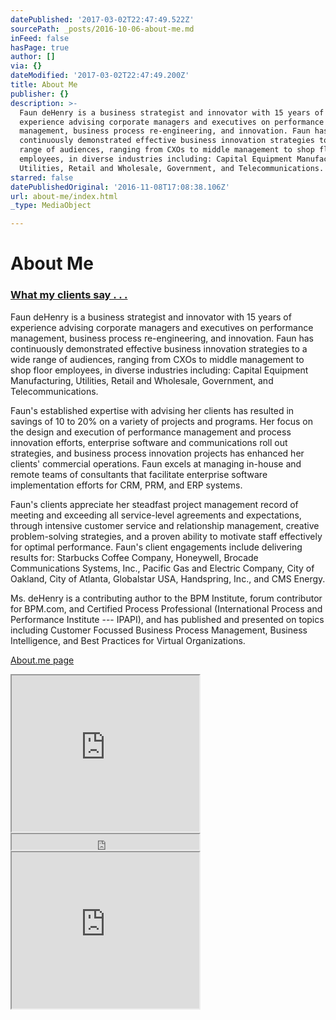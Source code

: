 ```yaml
---
datePublished: '2017-03-02T22:47:49.522Z'
sourcePath: _posts/2016-10-06-about-me.md
inFeed: false
hasPage: true
author: []
via: {}
dateModified: '2017-03-02T22:47:49.200Z'
title: About Me
publisher: {}
description: >-
  Faun deHenry is a business strategist and innovator with 15 years of
  experience advising corporate managers and executives on performance
  management, business process re-engineering, and innovation. Faun has
  continuously demonstrated effective business innovation strategies to a wide
  range of audiences, ranging from CXOs to middle management to shop floor
  employees, in diverse industries including: Capital Equipment Manufacturing,
  Utilities, Retail and Wholesale, Government, and Telecommunications.
starred: false
datePublishedOriginal: '2016-11-08T17:08:38.106Z'
url: about-me/index.html
_type: MediaObject

---
```

# About Me

### [What my clients say . . .][0]

Faun deHenry is a business strategist and innovator with 15 years of experience advising corporate managers and executives on performance management, business process re-engineering, and innovation. Faun has continuously demonstrated effective business innovation strategies to a wide range of audiences, ranging from CXOs to middle management to shop floor employees, in diverse industries including: Capital Equipment Manufacturing, Utilities, Retail and Wholesale, Government, and Telecommunications.

Faun's established expertise with advising her clients has resulted in savings of 10 to 20% on a variety of projects and programs. Her focus on the design and execution of performance management and process innovation efforts, enterprise software and communications roll out strategies, and business process innovation projects has enhanced her clients' commercial operations. Faun excels at managing in-house and remote teams of consultants that facilitate enterprise software implementation efforts for CRM, PRM, and ERP systems.

Faun's clients appreciate her steadfast project management record of meeting and exceeding all service-level agreements and expectations, through intensive customer service and relationship management, creative problem-solving strategies, and a proven ability to motivate staff effectively for optimal performance. Faun's client engagements include delivering results for: Starbucks Coffee Company, Honeywell, Brocade Communications Systems, Inc., Pacific Gas and Electric Company, City of Oakland, City of Atlanta, Globalstar USA, Handspring, Inc., and CMS Energy.

Ms. deHenry is a contributing author to the BPM Institute, forum contributor for BPM.com, and Certified Process Professional (International Process and Performance Institute --- IPAPI), and has published and presented on topics including Customer Focussed Business Process Management, Business Intelligence, and Best Practices for Virtual Organizations.

[About.me page][1]

<iframe src="https://the-grid.github.io/ed-userhtml/?g=eJxdjsFuwjAMhu99iiicwTeQUNs7BxCv4CYODaRJ5XjrqmnvvkDLYZMP9uH7P_91NuxHUZlNowHGgOISD7vg44OsjzuTBijrnrWSeaRGC30J3PETl6Rua1iutqpX2QKeLnCmoSO-cnI-kFYWBbfeNroXGfMRYJqm_5_A4Ue01FPkeU08C6E02sfCvjVMpSoVl8OQ6W8LmQO1VZfsrL6rDs3jxqlItyaFxEe1cfsyh-qnZF7oL7hVXDw" height="250" style=""></iframe>

<iframe src="https://the-grid.github.io/ed-userhtml/?g=eJxNjktOxTAMReddRRTGaWaAnpLAIpgjN3VeA2lSxa5Khdg75jN48uza9_g4UEvH5PXCvNHFWj4yM_YxttXmylhZIkR-otgR62uFFb2kRyYuyB9axQJEXv8XzSrL3KqZduZWtZqBwdDSDhPbXtnrBIVQh5cfquKmnm9ozkJw8ilvrIDOGhX16LW1WwFOra_jrd-R5ysyjW8kFgt0QsHvnMyjDs7-YcLgiM-CYZjafKrPYYL4fu2iMotQaf2i7tK9zMPwJZ3f02-nhGRY" height="25" style=""></iframe>

<iframe src="https://the-grid.github.io/ed-userhtml/?g=eJxNkcFu4jAQhu95CitVSyKBTUCUqiQckPbQSy-7e1pVlWOPwZDYkT1hG1V99x0gK1W-eGY-_TPzT6ntmVldpaaeBe8x3ZaCUtukjCrYDreZ6Z1C612mpyxOic3ZZ8LYWQZ2pNgcI6uY5nvAHw204DDuhl9y_ypbyGL-Z_62Idoaln1ndsOLzkgqZwGwD-7CjEIqgEQYOVLYUIFbTTWrbxiPQVGYCqG8c6CQG6mg9v7EHaAA9_77p4j6xI_x7sPUbVMVD2cIkZaozgv-9CC77kVXq9V6WTyu1kWxmC-LRXoRp214JwN1fvUauHURAu7A-ADZuG2-Sb4y7VV_mW_KJjefJvT7P8XsGKn7JM83pRhdTJLyYrRqZIxXr5Vvr16lTEuUs0MAU6UHxO5ZCA0HcGHgxAhZ-x5nLYgR_Gs1Hqq0mM_vx4zr285HJNnlt-Ph0MA2qb0e6Fq1VKd98L3T1Lfx4ZndmUd66-SLJryi_wDqZ6lz" height="250" style=""></iframe>



[0]: http://dehenry.com/levers "Testamonials"
[1]: https://about.me/faun.dehenry "About me"